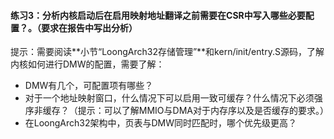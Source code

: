 #### 练习3：分析内核启动后在启用映射地址翻译之前需要在CSR中写入哪些必要配置？。（要求在报告中写出分析）

提示：需要阅读**小节“LoongArch32存储管理”**和kern/init/entry.S源码，了解内核如何进行DMW的配置，需要了解：
 - DMW有几个，可配置项有哪些？
 - 对于一个地址映射窗口，什么情况下可以启用一致可缓存？什么情况下必须强序非缓存？（提示：可以了解MMIO与DMA对于内存序以及是否缓存的要求。）
 - 在LoongArch32架构中，页表与DMW同时匹配时，哪个优先级更高？